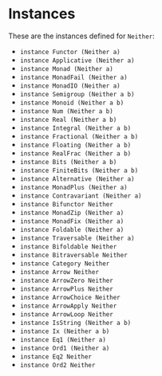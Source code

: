 # Instances

These are the instances defined for `Neither`:

- `instance Functor (Neither a)`
- `instance Applicative (Neither a)`
- `instance Monad (Neither a)`
- `instance MonadFail (Neither a)`
- `instance MonadIO (Neither a)`
- `instance Semigroup (Neither a b)`
- `instance Monoid (Neither a b)`
- `instance Num (Neither a b)`
- `instance Real (Neither a b)`
- `instance Integral (Neither a b)`
- `instance Fractional (Neither a b)`
- `instance Floating (Neither a b)`
- `instance RealFrac (Neither a b)`
- `instance Bits (Neither a b)`
- `instance FiniteBits (Neither a b)`
- `instance Alternative (Neither a)`
- `instance MonadPlus (Neither a)`
- `instance Contravariant (Neither a)`
- `instance Bifunctor Neither`
- `instance MonadZip (Neither a)`
- `instance MonadFix (Neither a)`
- `instance Foldable (Neither a)`
- `instance Traversable (Neither a)`
- `instance Bifoldable Neither`
- `instance Bitraversable Neither`
- `instance Category Neither`
- `instance Arrow Neither`
- `instance ArrowZero Neither`
- `instance ArrowPlus Neither`
- `instance ArrowChoice Neither`
- `instance ArrowApply Neither`
- `instance ArrowLoop Neither`
- `instance IsString (Neither a b)`
- `instance Ix (Neither a b)`
- `instance Eq1 (Neither a)`
- `instance Ord1 (Neither a)`
- `instance Eq2 Neither`
- `instance Ord2 Neither`
